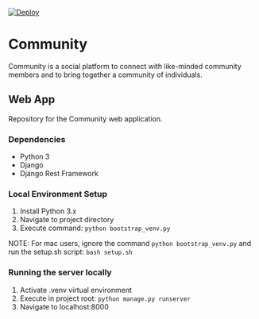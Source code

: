 [![Deploy](https://www.herokucdn.com/deploy/button.png)](https://heroku.com/deploy)

Community
=======================

Community is a social platform to connect with like-minded community members and to bring together a community of individuals.


## Web App
Repository for the Community web application.

### Dependencies
* Python 3
* Django
* Django Rest Framework


### Local Environment Setup
1. Install Python 3.x
2. Navigate to project directory
3. Execute command: `python bootstrap_venv.py`

NOTE: For mac users, ignore the command `python bootstrap_venv.py` and run the setup.sh script:
  ```bash setup.sh```

### Running the server locally
1. Activate .venv virtual environment
2. Execute in project root: `python manage.py runserver`
3. Navigate to localhost:8000
